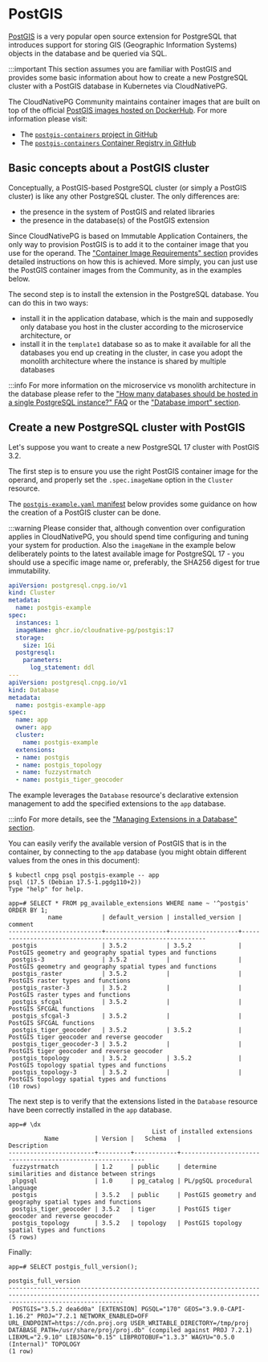﻿# PostGIS
<!-- SPDX-License-Identifier: CC-BY-4.0 -->

[PostGIS](https://postgis.net/) is a very popular open source extension
for PostgreSQL that introduces support for storing GIS (Geographic Information
Systems) objects in the database and be queried via SQL.

:::important
This section assumes you are familiar with PostGIS and provides some basic
    information about how to create a new PostgreSQL cluster with a PostGIS database
    in Kubernetes via CloudNativePG.

The CloudNativePG Community maintains container images that are built on top
of the official [PostGIS images hosted on DockerHub](https://hub.docker.com/r/postgis/postgis).
For more information please visit:

- The [`postgis-containers` project in GitHub](https://github.com/cloudnative-pg/postgis-containers)
- The [`postgis-containers` Container Registry in GitHub](https://github.com/cloudnative-pg/postgis-containers/pkgs/container/postgis)

## Basic concepts about a PostGIS cluster

Conceptually, a PostGIS-based PostgreSQL cluster (or simply a PostGIS cluster)
is like any other PostgreSQL cluster. The only differences are:

- the presence in the system of PostGIS and related libraries
- the presence in the database(s) of the PostGIS extension

Since CloudNativePG is based on Immutable Application Containers, the only way
to provision PostGIS is to add it to the container image that you use for the
operand. The ["Container Image Requirements" section](container_images.md) provides
detailed instructions on how this is achieved. More simply, you can just use
the PostGIS container images from the Community, as in the examples below.

The second step is to install the extension in the PostgreSQL database. You can
do this in two ways:

- install it in the application database, which is the main and supposedly only
  database you host in the cluster according to the microservice architecture, or
- install it in the `template1` database so as to make it available for all the
  databases you end up creating in the cluster, in case you adopt the monolith
  architecture where the instance is shared by multiple databases

:::info
For more information on the microservice vs monolith architecture in the database
    please refer to the ["How many databases should be hosted in a single PostgreSQL instance?" FAQ](faq.md)
    or the ["Database import" section](database_import.md).

## Create a new PostgreSQL cluster with PostGIS

Let's suppose you want to create a new PostgreSQL 17 cluster with PostGIS 3.2.

The first step is to ensure you use the right PostGIS container image for the
operand, and properly set the `.spec.imageName` option in the `Cluster`
resource.

The [`postgis-example.yaml` manifest](samples/postgis-example.yaml) below
provides some guidance on how the creation of a PostGIS cluster can be done.

:::warning
Please consider that, although convention over configuration applies in
    CloudNativePG, you should spend time configuring and tuning your system for
    production. Also the `imageName` in the example below deliberately points
    to the latest available image for PostgreSQL 17 - you should use a specific
    image name or, preferably, the SHA256 digest for true immutability.

```yaml
apiVersion: postgresql.cnpg.io/v1
kind: Cluster
metadata:
  name: postgis-example
spec:
  instances: 1
  imageName: ghcr.io/cloudnative-pg/postgis:17
  storage:
    size: 1Gi
  postgresql:
    parameters:
      log_statement: ddl
---
apiVersion: postgresql.cnpg.io/v1
kind: Database
metadata:
  name: postgis-example-app
spec:
  name: app
  owner: app
  cluster:
    name: postgis-example
  extensions:
  - name: postgis
  - name: postgis_topology
  - name: fuzzystrmatch
  - name: postgis_tiger_geocoder
```

The example leverages the `Database` resource's declarative extension
management to add the specified extensions to the `app` database.

:::info
For more details, see the
    ["Managing Extensions in a Database" section](declarative_database_management.md#managing-extensions-in-a-database).

You can easily verify the available version of PostGIS that is in the
container, by connecting to the `app` database (you might obtain different
values from the ones in this document):

```console
$ kubectl cnpg psql postgis-example -- app
psql (17.5 (Debian 17.5-1.pgdg110+2))
Type "help" for help.

app=# SELECT * FROM pg_available_extensions WHERE name ~ '^postgis' ORDER BY 1;
           name           | default_version | installed_version |                          comment
--------------------------+-----------------+-------------------+------------------------------------------------------------
 postgis                  | 3.5.2           | 3.5.2             | PostGIS geometry and geography spatial types and functions
 postgis-3                | 3.5.2           |                   | PostGIS geometry and geography spatial types and functions
 postgis_raster           | 3.5.2           |                   | PostGIS raster types and functions
 postgis_raster-3         | 3.5.2           |                   | PostGIS raster types and functions
 postgis_sfcgal           | 3.5.2           |                   | PostGIS SFCGAL functions
 postgis_sfcgal-3         | 3.5.2           |                   | PostGIS SFCGAL functions
 postgis_tiger_geocoder   | 3.5.2           | 3.5.2             | PostGIS tiger geocoder and reverse geocoder
 postgis_tiger_geocoder-3 | 3.5.2           |                   | PostGIS tiger geocoder and reverse geocoder
 postgis_topology         | 3.5.2           | 3.5.2             | PostGIS topology spatial types and functions
 postgis_topology-3       | 3.5.2           |                   | PostGIS topology spatial types and functions
(10 rows)
```

The next step is to verify that the extensions listed in the `Database`
resource have been correctly installed in the `app` database.

```console
app=# \dx
                                        List of installed extensions
          Name          | Version |   Schema   |                        Description
------------------------+---------+------------+------------------------------------------------------------
 fuzzystrmatch          | 1.2     | public     | determine similarities and distance between strings
 plpgsql                | 1.0     | pg_catalog | PL/pgSQL procedural language
 postgis                | 3.5.2   | public     | PostGIS geometry and geography spatial types and functions
 postgis_tiger_geocoder | 3.5.2   | tiger      | PostGIS tiger geocoder and reverse geocoder
 postgis_topology       | 3.5.2   | topology   | PostGIS topology spatial types and functions
(5 rows)
```

Finally:

```console
app=# SELECT postgis_full_version();
                                                                            postgis_full_version
----------------------------------------------------------------------------------------------------------------------------------------------------------------------------
 POSTGIS="3.5.2 dea6d0a" [EXTENSION] PGSQL="170" GEOS="3.9.0-CAPI-1.16.2" PROJ="7.2.1 NETWORK_ENABLED=OFF URL_ENDPOINT=https://cdn.proj.org USER_WRITABLE_DIRECTORY=/tmp/proj DATABASE_PATH=/usr/share/proj/proj.db" (compiled against PROJ 7.2.1) LIBXML="2.9.10" LIBJSON="0.15" LIBPROTOBUF="1.3.3" WAGYU="0.5.0 (Internal)" TOPOLOGY
(1 row)
```

